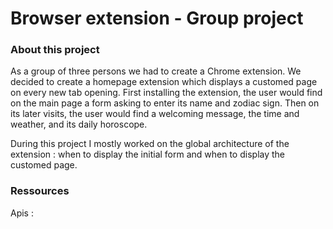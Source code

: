 # Browser extension - Group project

### About this project

As a group of three persons we had to create a Chrome extension. 
We decided to create a homepage extension which displays a customed page on every new tab opening.
First installing the extension, the user would find on the main page a form asking to enter its name and zodiac sign. 
Then on its later visits, the user would find a welcoming message, the time and weather, and its daily horoscope. 

During this project I mostly worked on the global architecture of the extension : when to display the initial form and when to display the customed page. 


### Ressources

Apis : 

